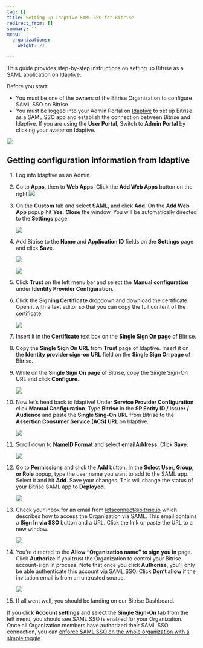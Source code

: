 ```yaml
---
tag: []
title: Setting up Idaptive SAML SSO for Bitrise
redirect_from: []
summary: ''
menu:
  organizations:
    weight: 21

---
```

This guide provides step-by-step instructions on setting up Bitrise as a SAML application on [Idaptive](https://www.idaptive.com/ "https://www.idaptive.com/").

Before you start:

* You must be one of the owners of the Bitrise Organization to configure SAML SSO on Bitrise.
* You must be logged into your Admin Portal on [Idaptive](https://www.idaptive.com/) to set up Bitrise as a SAML SSO app and establish the connection between Bitrise and Idaptive. If you are using the **User Portal**, Switch to **Admin Portal** by clicking your avatar on Idaptive.

![](/img/step1.jpg)

## Getting configuration information from Idaptive

 1. Log into Idaptive as an Admin.
 2. Go to **Apps,** then to **Web Apps**. Click the **Add Web Apps** button on the right.![](/img/step2.png)
 3. On the **Custom** tab and select **SAML**, and click **Add**. On the **Add Web App** popup hit **Yes**. **Close** the window. You will be automatically directed to the **Settings** page.

    ![](/img/step3.png)
 4. Add Bitrise to the **Name** and **Application ID** fields on the **Settings** page and click **Save**.

    ![](/img/step-name.jpg)

    ![](/img/step4b.jpg)
 5. Click **Trust** on the left menu bar and select the **Manual configuration** under **Identity Provider Configuration**.
 6. Click the **Signing Certificate** dropdown and download the certificate. Open it with a text editor so that you can copy the full content of the certificate.

    ![](/img/download.jpg)
 7. Insert it in the **Certificate** text box on the **Single Sign On page** of Bitrise.
 8. Copy the **Single Sign On URL** from **Trust** page of Idaptive. Insert it on the **Identity provider sign-on URL** field on the **Single Sign On page** of Bitrise.
 9. While on the **Single Sign On page** of Bitrise, copy the Single Sign-On URL and click **Configure**.

    ![](/img/configure-sso.jpg)
10. Now let’s head back to Idaptive! Under **Service Provider Configuration** click **Manual Configuration**. Type **Bitrise** in the **SP Entity ID / Issuer / Audience** and paste the **Single Sing-On URL** from Bitrise to the **Assertion Consumer Service (ACS) URL** on Idaptive.

    ![](/img/manual-config.jpg)
11. Scroll down to **NameID Format** and select **emailAddress**. Click **Save**.

    ![](/img/name-id.jpg)
12. Go to **Permissions** and click the **Add** button. In the **Select User, Group, or Role** popup, type the user name you want to add to the SAML app. Select it and hit **Add**. Save your changes. This will change the status of your Bitrise SAML app to **Deployed**.

    ![](/img/step10.png)
13. Check your inbox for an email from [letsconnect@bitrise.io](mailto:letsconnect@bitrise.io "mailto:letsconnect@bitrise.io") which describes how to access the Organization via SAML. This email contains a **Sign In via SSO** button and a URL. Click the link or paste the URL to a new window.

    ![](/img/saml-invitation-authentication-1.jpg)
14. You’re directed to the **Allow “Organization name” to sign you in** page. Click **Authorize** if you trust the Organization to control your Bitrise account-sign in process. Note that once you click **Authorize**, you’ll only be able authenticate this account via SAML SSO. Click **Don’t allow** if the invitation email is from an untrusted source.

    ![](/img/enable-saml-1.jpg)
15. If all went well, you should be landing on our Bitrise Dashboard.

If you click **Account settings** and select the **Single Sign-On** tab from the left menu, you should see SAML SSO is enabled for your Organization. Once all Organization members have authorized their SAML SSO connection, you can [enforce SAML SSO on the whole organization with a simple toggle](https://devcenter.bitrise.io/team-management/organizations/saml-sso-in-organizations/#enforcing-saml-sso-on-an-organization "https://devcenter.bitrise.io/team-management/organizations/saml-sso-in-organizations/#enforcing-saml-sso-on-an-organization").